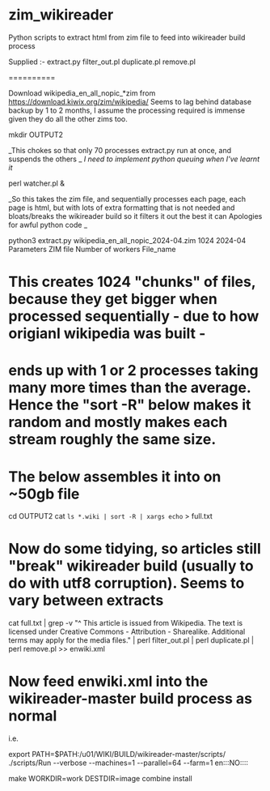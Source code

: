 # zim_wikireader
Python scripts to extract html from zim file to feed into wikireader build process

Supplied :-
	extract.py
	filter_out.pl
	duplicate.pl
	remove.pl

==========

Download wikipedia_en_all_nopic_*zim from  https://download.kiwix.org/zim/wikipedia/
Seems to lag behind database backup by 1 to 2 months, I assume the processing required is immense given they do all the other zims too.

mkdir OUTPUT2

_This chokes so that only 70 processes extract.py run at once, and suspends the others _
_I need to implement python queuing when I've learnt it_

perl watcher.pl &


_So this takes the zim file, and sequentially processes each page, each page is html, but with lots of extra formatting that is not needed and bloats/breaks the wikireader build
so it filters it out the best it can
Apologies for awful python code
_

python3 extract.py wikipedia_en_all_nopic_2024-04.zim 1024 2024-04
	Parameters 
		ZIM file
		Number of workers
		File_name

# This creates 1024 "chunks" of files, because they get bigger when processed sequentially - due to how origianl wikipedia was built -
# ends up with 1 or 2 processes taking many more times than the average.  Hence the "sort -R" below makes it random and mostly makes each stream roughly the same size.

# The below assembles it into on ~50gb file

cd OUTPUT2
cat `ls *.wiki | sort -R | xargs echo` > full.txt

# Now do some tidying, so articles still "break" wikireader build (usually to do with utf8 corruption).  Seems to vary between extracts

cat full.txt | grep -v "^    This article is issued from Wikipedia. The text is licensed under Creative Commons - Attribution - Sharealike. Additional terms may apply for the media files." |  perl filter_out.pl |  perl duplicate.pl |  perl remove.pl >> enwiki.xml

# Now feed enwiki.xml into the wikireader-master build process as normal

i.e.

export PATH=$PATH:/u01/WIKI/BUILD/wikireader-master/scripts/
./scripts/Run --verbose --machines=1 --parallel=64 --farm=1 en:::NO::::

make WORKDIR=work DESTDIR=image combine install

